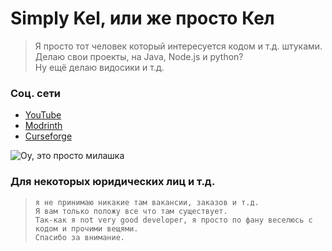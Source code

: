 # Simply Kel, или же просто Кел
> Я просто тот человек который интересуется кодом и т.д. штуками. <br>
> Делаю свои проекты, на Java, Node.js и python? <br>
> Ну ещё делаю видосики и т.д. 

### Соц. сети
- [YouTube](https://www.youtube.com/channel/UCZRHmdboFKJnueAdCub4Hkg)
- [Modrinth](https://modrinth.com/user/Simply_Kel)
- [Curseforge](https://www.curseforge.com/members/simply_kel/projects)

![Оу, это просто милашка](https://cdn.discordapp.com/attachments/906948185077973013/962729902287757362/Allay.gif)

### Для некоторых юридических лиц и т.д.
> ```
> я не принимаю никакие там вакансии, заказов и т.д.
> Я вам только положу все что там существует. 
> Так-как я not very good developer, я просто по фану веселюсь с кодом и прочими вещями. 
> Спасибо за внимание.
> ```
